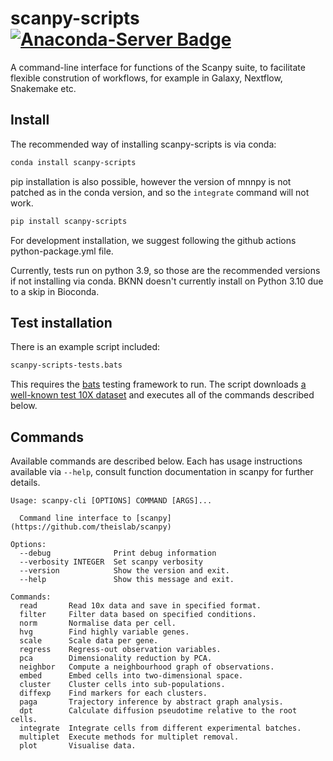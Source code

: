 # scanpy-scripts [![Anaconda-Server Badge](https://anaconda.org/bioconda/scanpy-scripts/badges/installer/conda.svg)](https://anaconda.org/bioconda/scanpy-scripts) 

A command-line interface for functions of the Scanpy suite, to facilitate flexible constrution of workflows, for example in Galaxy, Nextflow, Snakemake etc.

## Install

The recommended way of installing scanpy-scripts is via conda:

```bash
conda install scanpy-scripts
```

pip installation is also possible, however the version of mnnpy is not patched as in the conda version, and so the `integrate` command will not work.

```bash
pip install scanpy-scripts
```

For development installation, we suggest following the github actions python-package.yml file.

Currently, tests run on python 3.9, so those are the recommended versions if not installing via conda. BKNN doesn't currently install on Python 3.10 due to a skip in Bioconda.

## Test installation

There is an example script included:

```bash
scanpy-scripts-tests.bats
```

This requires the [bats](https://github.com/sstephenson/bats) testing framework to run. The script downloads [a well-known test 10X dataset]('https://s3-us-west-2.amazonaws.com/10x.files/samples/cell/pbmc3k/pbmc3k_filtered_gene_bc_matrices.tar.gz) and executes all of the commands described below.

## Commands

Available commands are described below. Each has usage instructions available via `--help`, consult function documentation in scanpy for further details.

```
Usage: scanpy-cli [OPTIONS] COMMAND [ARGS]...

  Command line interface to [scanpy](https://github.com/theislab/scanpy)

Options:
  --debug              Print debug information
  --verbosity INTEGER  Set scanpy verbosity
  --version            Show the version and exit.
  --help               Show this message and exit.

Commands:
  read       Read 10x data and save in specified format.
  filter     Filter data based on specified conditions.
  norm       Normalise data per cell.
  hvg        Find highly variable genes.
  scale      Scale data per gene.
  regress    Regress-out observation variables.
  pca        Dimensionality reduction by PCA.
  neighbor   Compute a neighbourhood graph of observations.
  embed      Embed cells into two-dimensional space.
  cluster    Cluster cells into sub-populations.
  diffexp    Find markers for each clusters.
  paga       Trajectory inference by abstract graph analysis.
  dpt        Calculate diffusion pseudotime relative to the root cells.
  integrate  Integrate cells from different experimental batches.
  multiplet  Execute methods for multiplet removal.
  plot       Visualise data.
  ```
